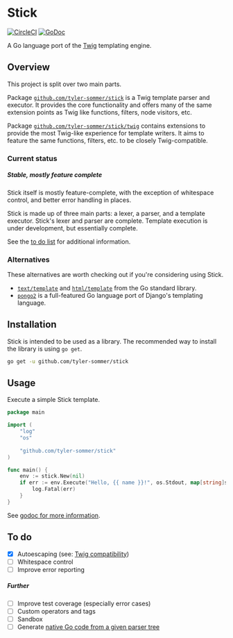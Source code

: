 Stick
=====

[![CircleCI](https://circleci.com/gh/tyler-sommer/stick/tree/master.svg?style=shield)](https://circleci.com/gh/tyler-sommer/stick/tree/master)
[![GoDoc](https://godoc.org/github.com/tyler-sommer/stick?status.svg)](https://godoc.org/github.com/tyler-sommer/stick)

A Go language port of the [Twig](http://twig.sensiolabs.org/) templating engine. 


Overview
--------

This project is split over two main parts.

Package
[`github.com/tyler-sommer/stick`](https://github.com/tyler-sommer/stick)
is a Twig template parser and executor. It provides the core
functionality and offers many of the same extension points as Twig like
functions, filters, node visitors, etc.

Package
[`github.com/tyler-sommer/stick/twig`](https://github.com/tyler-sommer/stick/tree/master/twig)
contains extensions to provide the most Twig-like experience for
template writers. It aims to feature the same functions, filters, etc.
to be closely Twig-compatible.

### Current status

##### Stable, mostly feature complete

Stick itself is mostly feature-complete, with the exception of
whitespace control, and better error handling in places.

Stick is made up of three main parts: a lexer, a parser, and a template
executor. Stick's lexer and parser are complete. Template execution is
under development, but essentially complete.

See the [to do list](#to-do) for additional information.

### Alternatives

These alternatives are worth checking out if you're considering using Stick.

- [`text/template`](https://pkg.go.dev/text/template) and [`html/template`](https://pkg.go.dev/html/template) from the Go standard library.
- [`pongo2`](https://pkg.go.dev/github.com/flosch/pongo2/v5) is a full-featured Go language port of Django's templating language.


Installation
------------

Stick is intended to be used as a library. The recommended way to install the library is using `go get`.

```bash
go get -u github.com/tyler-sommer/stick
```


Usage
-----

Execute a simple Stick template.

```go
package main

import (
	"log"
	"os"
    
	"github.com/tyler-sommer/stick"
)

func main() {
	env := stick.New(nil)
	if err := env.Execute("Hello, {{ name }}!", os.Stdout, map[string]stick.Value{"name": "Tyler"}); err != nil {
		log.Fatal(err)
	}
}
```

See [godoc for more information](https://pkg.go.dev/github.com/tyler-sommer/stick).


To do
-----

- [x] Autoescaping (see: [Twig compatibility](https://github.com/tyler-sommer/stick/blob/master/twig))
- [ ] Whitespace control
- [ ] Improve error reporting

##### Further
- [ ] Improve test coverage (especially error cases)
- [ ] Custom operators and tags
- [ ] Sandbox
- [ ] Generate [native Go code from a given parser tree](https://github.com/tyler-sommer/go-stickgen)
